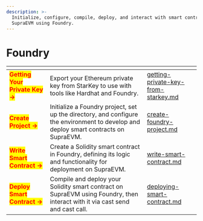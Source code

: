 ```yaml
---
description: >-
  Initialize, configure, compile, deploy, and interact with smart contracts on
  SupraEVM using Foundry.
---
```


# Foundry

<table data-view="cards"><thead><tr><th></th><th></th><th data-hidden data-card-target data-type="content-ref"></th></tr></thead><tbody><tr><td><mark style="color:red;"><strong>Getting Your Private Key →</strong></mark></td><td>Export your Ethereum private key from StarKey to use with tools like Hardhat and Foundry.</td><td><a href="getting-private-key-from-starkey.md">getting-private-key-from-starkey.md</a></td></tr><tr><td><mark style="color:red;"><strong>Create Project →</strong></mark></td><td>Initialize a Foundry project, set up the directory, and configure the environment to develop and deploy smart contracts on SupraEVM.</td><td><a href="create-foundry-project.md">create-foundry-project.md</a></td></tr><tr><td><mark style="color:red;"><strong>Write Smart Contract →</strong></mark></td><td>Create a Solidity smart contract in Foundry, defining its logic and functionality for deployment on SupraEVM.</td><td><a href="write-smart-contract.md">write-smart-contract.md</a></td></tr><tr><td><mark style="color:red;"><strong>Deploy Smart Contract →</strong></mark></td><td>Compile and deploy your Solidity smart contract on SupraEVM using Foundry, then interact with it via cast send and cast call.</td><td><a href="deploying-smart-contract.md">deploying-smart-contract.md</a></td></tr></tbody></table>
